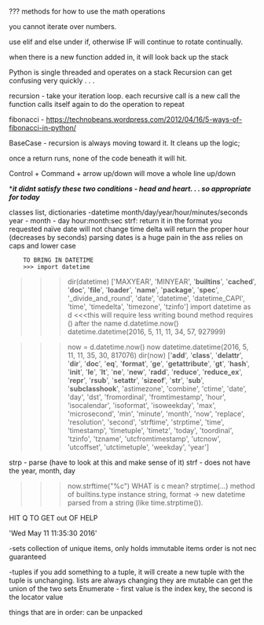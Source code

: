 ??? methods for how to use the math operations

you cannot iterate over numbers. 

use elif and else under if, otherwise IF will continue to rotate continually.

when there is a new function added in, it will look back up the stack

Python is single threaded and operates on a stack
Recursion can get confusing very quickly . . .

recursion - take your iteration loop. each recursive call is a new call
  the function calls itself again to do the operation to repeat
  
fibonacci - https://technobeans.wordpress.com/2012/04/16/5-ways-of-fibonacci-in-python/

BaseCase - recursion is always moving toward it. It cleans up the logic; 

once a return runs, none of the code beneath it will hit.

Control + Command + arrow up/down will move a whole line up/down

****it didnt satisfy these two conditions - head and heart. . . so appropriate for today***

classes
  list, dictionaries
  -datetime
    month/day/year/hour/minutes/seconds
      year - month - day hour:month:sec
      strf: return it in the format you requested
      naïve date will not change
        time delta will return the proper hour (decreases by seconds)
        parsing dates is a huge pain in the ass
        relies on caps and lower case 
        
        TO BRING IN DATETIME
        >>> import datetime
>>> dir(datetime)
['MAXYEAR', 'MINYEAR', '__builtins__', '__cached__', '__doc__', '__file__', '__loader__', '__name__', '__package__', '__spec__', '_divide_and_round', 'date', 'datetime', 'datetime_CAPI', 'time', 'timedelta', 'timezone', 'tzinfo']
>>> import datetime as d   <<<this will require less writing
  bound method requires () after the name
  >>> d.datetime.now()
datetime.datetime(2016, 5, 11, 11, 34, 57, 927999)


>>> now = d.datetime.now()
>>> now
datetime.datetime(2016, 5, 11, 11, 35, 30, 817076)
>>> dir(now)
['__add__', '__class__', '__delattr__', '__dir__', '__doc__', '__eq__', '__format__', '__ge__', '__getattribute__', '__gt__', '__hash__', '__init__', '__le__', '__lt__', '__ne__', '__new__', '__radd__', '__reduce__', '__reduce_ex__', '__repr__', '__rsub__', '__setattr__', '__sizeof__', '__str__', '__sub__', '__subclasshook__', 'astimezone', 'combine', 'ctime', 'date', 'day', 'dst', 'fromordinal', 'fromtimestamp', 'hour', 'isocalendar', 'isoformat', 'isoweekday', 'max', 'microsecond', 'min', 'minute', 'month', 'now', 'replace', 'resolution', 'second', 'strftime', 'strptime', 'time', 'timestamp', 'timetuple', 'timetz', 'today', 'toordinal', 'tzinfo', 'tzname', 'utcfromtimestamp', 'utcnow', 'utcoffset', 'utctimetuple', 'weekday', 'year']
>>> 
strp - parse (have to look at this and make sense of it)
strf - does not have the year, month, day
  
  >>> now.strftime("%c")   WHAT is c mean?
strptime(...) method of builtins.type instance
    string, format -> new datetime parsed from a string (like time.strptime()).


HIT Q TO GET out OF HELP 

'Wed May 11 11:35:30 2016'

  -sets
    collection of unique items, only holds immutable items
    order is not nec guaranteed
  
  -tuples
    if you add something to a tuple, it will create a new tuple with 
      the tuple is unchanging.
      lists are always changing
      they are mutable
      can get the union of the two sets
      Enumerate - first value is the index key, the second is the locator value

things that are in order: can be unpacked
